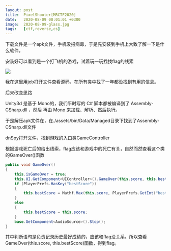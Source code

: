 ```yaml
---
layout: post
title:  PixelShooter[MRCTF2020]
date:   2020-08-09 00:01:01 +0300
image:  2020-08-09-glass.jpg
tags:   [ctf,reverse,cs]
---
```


下载文件是一个apk文件，手机没报病毒，于是先安装到手机上大致了解一下是什么软件，

安装好可以看到是一个打飞机的游戏，试着玩一玩找找flag的线索

![]({{site.baseurl}}/img/2020-08-09-screenshot.jpg)

我在这里用jeb打开文件查看源码，在所有类中找了一年都没找到有用的信息。

后来改变思路

Unity3d 是基于 Mono的，我们平时写的 C# 脚本都被编译到了 Assembly-CSharp.dll ，然后 再由 Mono 来加载、解析、然后执行。

于是解压apk文件在，在./assets/bin/Data/Managed目录下找到了Assembly-CSharp.dll文件

dnSpy打开文件，找到游戏的入口类GameController

根据游戏死亡后的给出线索，flag应该和游戏中的死亡有关，自然而然查看这个类的GameOver()函数

```c#
public void GameOver()
{
	this.isGameOver = true;
	this.UI.GetComponent<UIController>().GameOver(this.score, this.bestScore);
	if (PlayerPrefs.HasKey("bestScore"))
	{
		this.bestScore = Mathf.Max(this.score, PlayerPrefs.GetInt("bestScore"));
	}
	else
	{
		this.bestScore = this.score;
	}
	base.GetComponent<AudioSource>().Stop();
}
```

其中判断语句是负责记录历史最好成绩的，应该和flag没关系。所以查看GameOver(this.score, this.bestScore)函数，得到flag。